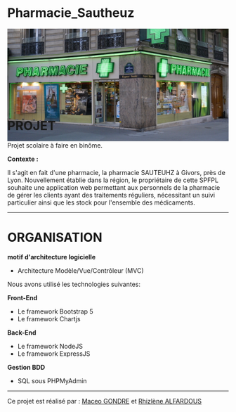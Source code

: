 
# Pharmacie_Sautheuz
<div style="max-height: 150px;" align="center">
    <img src="public/images/pharmacie.png" />
</div>


------------------------------------------------------------------------------------------------------------
# PROJET

Projet scolaire à faire en binôme.

__Contexte :__

Il s'agit en fait d'une pharmacie, la pharmacie SAUTEUHZ à Givors, près de Lyon. Nouvellement établie
dans la région, le propriétaire de cette SPFPL souhaite une application web permettant aux personnels de la pharmacie de gérer les clients ayant des traitements réguliers, nécessitant un suivi particulier ainsi que les stock pour l'ensemble des médicaments.

------------------------------------------------------------------------------------------------------------


# ORGANISATION

__motif d'architecture logicielle__
+ Architecture Modèle/Vue/Contrôleur (MVC)

Nous avons utilisé les technologies suivantes:

__Front-End__
+ Le framework Bootstrap 5
+ Le framework Chartjs

__Back-End__
+ Le framework NodeJS
+ Le framework ExpressJS

__Gestion BDD__
+ SQL sous PHPMyAdmin

------------------------------------------------------------------------------------------------------------


Ce projet est réalisé par : [Maceo GONDRE](https://github.com/Maceoggit) et [Rhizlène ALFARDOUS](https://github.com/Rhizlene)



